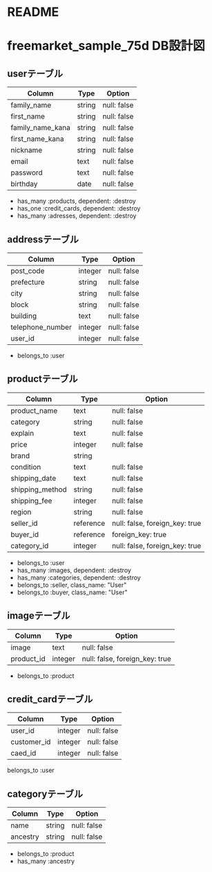 # README

# freemarket_sample_75d DB設計図

## userテーブル
|Column|Type|Option|
|------|----|------|
|family_name|string|null: false|
|first_name|string|null: false|
|family_name_kana|string|null: false|
|first_name_kana|string|null: false|
|nickname|string|null: false|
|email|text|null: false|
|password|text|null: false|
|birthday|date|null: false|
- has_many :products, dependent: :destroy
- has_one :credit_cards, dependent: :destroy
- has_many :adresses, dependent: :destroy

## addressテーブル
|Column|Type|Option|
|------|----|------|
|post_code|integer|null: false|
|prefecture|string|null: false|
|city|string|null: false|
|block|string|null: false|
|building|text|null: false|
|telephone_number|integer|null: false|
|user_id|integer|null: false|
- belongs_to :user

## productテーブル
|Column|Type|Option|
|------|----|------|
|product_name|text|null: false|
|category|string|null: false|
|explain|text|null: false|
|price|integer|null: false|
|brand|string||
|condition|text|null: false|
|shipping_date|text|null: false|
|shipping_method|string|null: false|
|shipping_fee|integer|null: false|
|region|string|null: false|
|seller_id|reference|null: false, foreign_key: true|
|buyer_id|reference|foreign_key: true|
|category_id|integer|null: false, foreign_key: true|
- belongs_to :user
- has_many :images, dependent: :destroy
- has_many :categories, dependent: :destroy
- belongs_to :seller, class_name: "User"
- belongs_to :buyer, class_name: "User"


## imageテーブル
|Column|Type|Option|
|------|----|------|
|image|text|null: false|
|product_id|integer|null: false, foreign_key: true|
- belongs_to :product

## credit_cardテーブル
|Column|Type|Option|
|------|----|------|  
|user_id|integer|null: false|
|customer_id|integer|null: false|
|caed_id|integer|null: false|
belongs_to :user


## categoryテーブル
|Column|Type|Option|
|------|----|------|  
|name|string|null: false|
|ancestry|string|null: false|
- belongs_to :product
- has_many :ancestry


